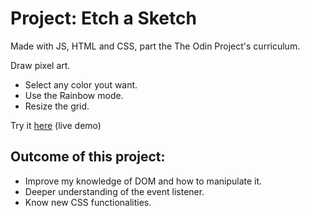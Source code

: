 # Project: Etch a Sketch

Made with JS, HTML and CSS, part the The Odin Project's curriculum.

Draw pixel art.

- Select any color yout want.
- Use the Rainbow mode.
- Resize the grid.

Try it [here](https://pabpol.github.io/Etch-a-Sketch/) (live demo)

## Outcome of this project:

- Improve my knowledge of DOM and how to manipulate it.
- Deeper understanding of the event listener.
- Know new CSS functionalities.



